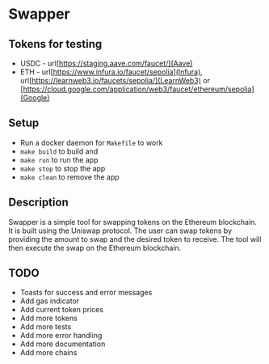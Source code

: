 # Swapper

## Tokens for testing

- USDC - url[https://staging.aave.com/faucet/](Aave)
- ETH - url[https://www.infura.io/faucet/sepolia](Infura), url[https://learnweb3.io/faucets/sepolia/](LearnWeb3) or [https://cloud.google.com/application/web3/faucet/ethereum/sepolia](Google)

## Setup

- Run a docker daemon for `Makefile` to work
- `make build` to build and
- `make run` to run the app
- `make stop` to stop the app
- `make clean` to remove the app

## Description

Swapper is a simple tool for swapping tokens on the Ethereum blockchain. It is built using the Uniswap protocol. The user can swap tokens by providing the amount to swap and the desired token to receive. The tool will then execute the swap on the Ethereum blockchain.

## TODO

- Toasts for success and error messages
- Add gas indicator
- Add current token prices
- Add more tokens
- Add more tests
- Add more error handling
- Add more documentation
- Add more chains
